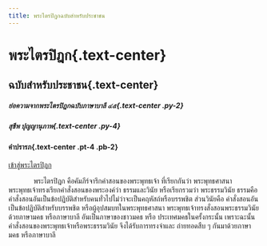 ```yaml
---
title: พระไตรปิฎกฉบับสำหรับประชาชน
---
```


# **พระไตรปิฎก**{.text-center}
## ฉบับสำหรับประชาชน{.text-center}

##### ย่อความจากพระไตรปิฎกฉบับภาษาบาลี ๔๕{.text-center .py-2}
##### สุชีพ  ปุญญานุภาพ{.text-center .py-4}


#### **คำปรารภ**{.text-center  .pt-4 .pb-2}

<div class="text-center pb-2">
    <a class="btn btn-link" href="/pt">เข้าสู่พระไตรปิฎก</a>
</div>

พระไตรปิฎก คือคัมภีร์จารึกคำสอนของพระพุทธเจ้า ที่เรียกกันว่า พระพุทธศาสนา พระพุทธเจ้าทรงเรียกคำสั่งสอนของพระองค์ว่า ธรรมและวินัย หรือเรียกรวมว่า พระธรรมวินัย ธรรมคือคำสั่งสอนอันเป็นข้อปฏิบัติสำหรับคนทั่วไปไม่ว่าจะเป็นคฤหัสถ์หรือบรรพชิต ส่วนวินัยคือ คำสั่งสอนอันเป็นข้อปฏิบัติสำหรับบรรพชิต หรือผู้อุปสมบทในพระพุทธศาสนา พระพุทธเจ้าทรงสั่งสอนพระธรรมวินัยด้วยภาษามคธ หรือภาษาบาลี อันเป็นภาษาของชาวมคธ หรือ ประเทศมคธในครั้งกระนั้น เพราะฉะนั้น คำสั่งสอนของพระพุทธเจ้าหรือพระธรรมวินัย จึงได้รับการทรงจำและ ถ่ายทอดสืบ ๆ กันมาด้วยภาษามคธ หรือภาษาบาลี

<style>
p { 
   text-indent: 10%;
}
</style>